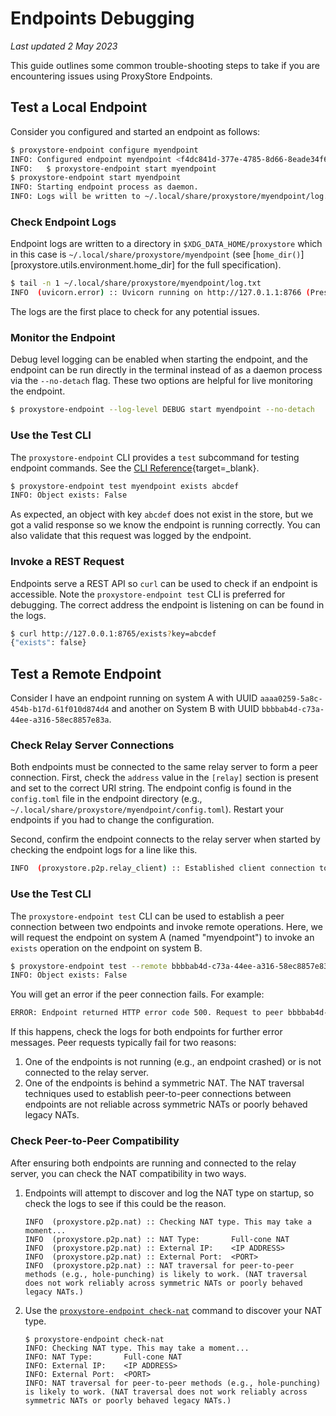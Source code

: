 # Endpoints Debugging

*Last updated 2 May 2023*

This guide outlines some common trouble-shooting steps to take if you
are encountering issues using ProxyStore Endpoints.

## Test a Local Endpoint

Consider you configured and started an endpoint as follows:
```bash
$ proxystore-endpoint configure myendpoint
INFO: Configured endpoint myendpoint <f4dc841d-377e-4785-8d66-8eade34f63cd>. Start with:
INFO:   $ proxystore-endpoint start myendpoint
$ proxystore-endpoint start myendpoint
INFO: Starting endpoint process as daemon.
INFO: Logs will be written to ~/.local/share/proxystore/myendpoint/log.txt
```

### Check Endpoint Logs
Endpoint logs are written to a directory in `$XDG_DATA_HOME/proxystore` which
in this case is `~/.local/share/proxystore/myendpoint`
(see [`home_dir()`][proxystore.utils.environment.home_dir] for the full
specification).
```bash
$ tail -n 1 ~/.local/share/proxystore/myendpoint/log.txt
INFO  (uvicorn.error) :: Uvicorn running on http://127.0.1.1:8766 (Press CTRL+C to quit)
```
The logs are the first place to check for any potential issues.

### Monitor the Endpoint
Debug level logging can be enabled when starting the endpoint, and
the endpoint can be run directly in the terminal instead of as a daemon process
via the `--no-detach` flag. These two options are helpful for live monitoring
the endpoint.
```bash
$ proxystore-endpoint --log-level DEBUG start myendpoint --no-detach
```

### Use the Test CLI
The `proxystore-endpoint` CLI provides a `test` subcommand for testing endpoint commands.
See the [CLI Reference](../api/cli.md#proxystore-endpoint-test){target=_blank}.
```bash
$ proxystore-endpoint test myendpoint exists abcdef
INFO: Object exists: False
```
As expected, an object with key `abcdef` does not exist in the store, but
we got a valid response so we know the endpoint is running correctly.
You can also validate that this request was logged by the endpoint.

### Invoke a REST Request
Endpoints serve a REST API so `curl` can be used to check if an endpoint
is accessible. Note the `proxystore-endpoint test` CLI is preferred for
debugging. The correct address the endpoint is listening on can be found in
the logs.
```bash
$ curl http://127.0.0.1:8765/exists?key=abcdef
{"exists": false}
```

## Test a Remote Endpoint

Consider I have an endpoint running on system A with UUID
`aaaa0259-5a8c-454b-b17d-61f010d874d4` and another on System B
with UUID `bbbbab4d-c73a-44ee-a316-58ec8857e83a`.

### Check Relay Server Connections
Both endpoints must be connected to the same relay server to form a peer
connection. First, check the `address` value in the `[relay]` section
is present and set to the correct URI string.
The endpoint config is found in the `config.toml` file in the endpoint
directory (e.g., `~/.local/share/proxystore/myendpoint/config.toml`).
Restart your endpoints if you had to change the configuration.

Second, confirm the endpoint connects to the relay server when started by
checking the endpoint logs for a line like this.
```bash
INFO  (proxystore.p2p.relay_client) :: Established client connection to relay server at ws://localhost:8765 with client uuid=aaaa0259-5a8c-454b-b17d-61f010d874d4 and name=myendpoint
```

### Use the Test CLI
The `proxystore-endpoint test` CLI can be used to establish a peer connection
between two endpoints and invoke remote operations.
Here, we will request the endpoint on system A (named "myendpoint") to invoke
an `exists` operation on the endpoint on system B.
```bash
$ proxystore-endpoint test --remote bbbbab4d-c73a-44ee-a316-58ec8857e83a myendpoint exists abcdef
INFO: Object exists: False
```

You will get an error if the peer connection fails. For example:
```bash
ERROR: Endpoint returned HTTP error code 500. Request to peer bbbbab4d-c73a-44ee-a316-58ec8857e83a failed: ...
```
If this happens, check the logs for both endpoints for further error messages.
Peer requests typically fail for two reasons:

1. One of the endpoints is not running (e.g., an endpoint crashed) or is not
   connected to the relay server.
2. One of the endpoints is behind a symmetric NAT. The NAT traversal
   techniques used to establish peer-to-peer connections between endpoints
   are not reliable across symmetric NATs or poorly behaved legacy NATs.

### Check Peer-to-Peer Compatibility
After ensuring both endpoints are running and connected to the relay server,
you can check the NAT compatibility in two ways.

1. Endpoints will attempt to discover and log the NAT type on startup, so check
   the logs to see if this could be the reason.
   ```
   INFO  (proxystore.p2p.nat) :: Checking NAT type. This may take a moment...
   INFO  (proxystore.p2p.nat) :: NAT Type:       Full-cone NAT
   INFO  (proxystore.p2p.nat) :: External IP:    <IP ADDRESS>
   INFO  (proxystore.p2p.nat) :: External Port:  <PORT>
   INFO  (proxystore.p2p.nat) :: NAT traversal for peer-to-peer methods (e.g., hole-punching) is likely to work. (NAT traversal does not work reliably across symmetric NATs or poorly behaved legacy NATs.)
   ```
2. Use the
   [`proxystore-endpoint check-nat`](../api/cli.md#proxystore-endpoint-check-nat)
   command to discover your NAT type.
   ```
   $ proxystore-endpoint check-nat
   INFO: Checking NAT type. This may take a moment...
   INFO: NAT Type:       Full-cone NAT
   INFO: External IP:    <IP ADDRESS>
   INFO: External Port:  <PORT>
   INFO: NAT traversal for peer-to-peer methods (e.g., hole-punching) is likely to work. (NAT traversal does not work reliably across symmetric NATs or poorly behaved legacy NATs.)
   ```
